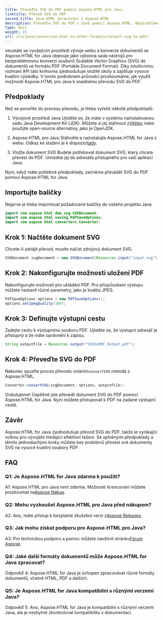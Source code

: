 ```yaml
---
title: Převeďte SVG do PDF pomocí Aspose.HTML pro Javu
linktitle: Převod SVG do PDF
second_title: Java HTML zpracování s Aspose.HTML
description: Převeďte SVG do PDF v Javě pomocí Aspose.HTML. Bezproblémové řešení pro vysoce kvalitní konverzi dokumentů.
type: docs
weight: 15
url: /cs/java/conversion-html-to-other-formats/convert-svg-to-pdf/
---
```


neustále se vyvíjejícím prostředí vývoje webu a konverze dokumentů se Aspose.HTML for Java objevuje jako výkonná sada nástrojů pro bezproblémovou konverzi souborů Scalable Vector Graphics (SVG) do dokumentů ve formátu PDF (Portable Document Format). Díky intuitivnímu rozhraní API tato knihovna zjednodušuje složité úkoly a zajišťuje vysoce kvalitní výsledky. V tomto podrobném průvodci prozkoumáme, jak využít možnosti Aspose.HTML pro Java k snadnému převodu SVG do PDF.

## Předpoklady

Než se ponoříte do procesu převodu, je třeba vyřešit několik předpokladů:

1. Vývojové prostředí Java
 Ujistěte se, že máte v systému nainstalovanou sadu Java Development Kit (JDK). Můžete si jej stáhnout z[Věštec](https://www.oracle.com/java/technologies/javase-downloads.html) nebo použijte open-source alternativy, jako je OpenJDK.

2. Aspose.HTML pro Javu
 Stáhněte a nainstalujte Aspose.HTML for Java z webu. Odkaz ke stažení je k dispozici[tady](https://releases.aspose.com/html/java/).

3. Vložte dokument SVG
Budete potřebovat dokument SVG, který chcete převést do PDF. Umístěte jej do adresáře přístupného pro vaši aplikaci Java.

Nyní, když máte potřebné předpoklady, začněme převádět SVG do PDF pomocí Aspose.HTML for Java.

## Importujte balíčky

Nejprve je třeba importovat požadované balíčky do vašeho projektu Java.

```java
import com.aspose.html.dom.svg.SVGDocument;
import com.aspose.html.saving.PdfSaveOptions;
import com.aspose.html.converters.Converter;
```

## Krok 1: Načtěte dokument SVG

Chcete-li zahájit převod, musíte načíst zdrojový dokument SVG.

```java
SVGDocument svgDocument = new SVGDocument(Resources.input("input.svg"));
```

## Krok 2: Nakonfigurujte možnosti uložení PDF

Nakonfigurujte možnosti pro ukládání PDF. Pro přizpůsobení výstupu můžete nastavit různé parametry, jako je kvalita JPEG.

```java
PdfSaveOptions options = new PdfSaveOptions();
options.setJpegQuality(100);
```

## Krok 3: Definujte výstupní cestu

Zadejte cestu k výstupnímu souboru PDF. Ujistěte se, že výstupní adresář je přístupný a že máte oprávnění k zápisu.

```java
String outputFile = Resources.output("SVGtoPDF_Output.pdf");
```

## Krok 4: Převeďte SVG do PDF

 Nakonec spusťte proces převodu voláním`convertSVG` metoda z Aspose.HTML.

```java
Converter.convertSVG(svgDocument, options, outputFile);
```

Gratulujeme! Úspěšně jste převedli dokument SVG do PDF pomocí Aspose.HTML for Java. Nyní můžete přistupovat k PDF na zadané výstupní cestě.

## Závěr

Aspose.HTML for Java zjednodušuje převod SVG do PDF, takže je vynikající volbou pro vývojáře hledající efektivní řešení. Se splněnými předpoklady a těmito jednoduchými kroky můžete bez problémů převést své dokumenty SVG na vysoce kvalitní soubory PDF.

## FAQ

### Q1: Je Aspose.HTML for Java zdarma k použití?

 A1: Aspose.HTML pro Java není zdarma. Možnosti licencování můžete prozkoumat na[Aspose Nákup](https://purchase.aspose.com/buy).

### Q2: Mohu vyzkoušet Aspose.HTML pro Java před nákupem?

 A2: Ano, máte přístup k bezplatné zkušební verzi z[Aspose Releases](https://releases.aspose.com/html/java).

### Q3: Jak mohu získat podporu pro Aspose.HTML pro Java?

 A3: Pro technickou podporu a pomoc můžete navštívit stránku[Fórum Aspose](https://forum.aspose.com/).

### Q4: Jaké další formáty dokumentů může Aspose.HTML for Java zpracovat?

Odpověď 4: Aspose.HTML for Java je schopen zpracovávat různé formáty dokumentů, včetně HTML, PDF a dalších.

### Q5: Je Aspose.HTML for Java kompatibilní s různými verzemi Java?

Odpověď 5: Ano, Aspose.HTML for Java je kompatibilní s různými verzemi Java, ale je nezbytné zkontrolovat kompatibilitu v dokumentaci.